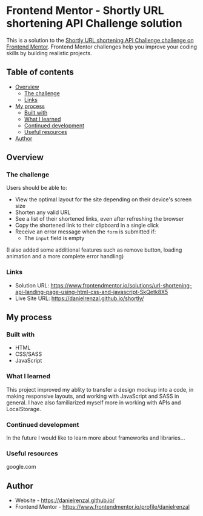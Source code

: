 # Frontend Mentor - Shortly URL shortening API Challenge solution

This is a solution to the [Shortly URL shortening API Challenge challenge on Frontend Mentor](https://www.frontendmentor.io/challenges/url-shortening-api-landing-page-2ce3ob-G). Frontend Mentor challenges help you improve your coding skills by building realistic projects. 

## Table of contents

- [Overview](#overview)
  - [The challenge](#the-challenge)
  - [Links](#links)
- [My process](#my-process)
  - [Built with](#built-with)
  - [What I learned](#what-i-learned)
  - [Continued development](#continued-development)
  - [Useful resources](#useful-resources)
- [Author](#author)

## Overview

### The challenge

Users should be able to:

- View the optimal layout for the site depending on their device's screen size
- Shorten any valid URL
- See a list of their shortened links, even after refreshing the browser
- Copy the shortened link to their clipboard in a single click
- Receive an error message when the `form` is submitted if:
  - The `input` field is empty

(I also added some additional features such as remove button, loading animation and a more complete error handling)

### Links

- Solution URL: https://www.frontendmentor.io/solutions/url-shortening-api-landing-page-using-html-css-and-javascript-SkQetk8X5
- Live Site URL: https://danielrenzal.github.io/shortly/

## My process

### Built with

- HTML
- CSS/SASS
- JavaScript

### What I learned

This project improved my ablity to transfer a design mockup into a code, in making responsive layouts, and working with JavaScript and SASS in general. I have also familiarized myself more in working with APIs and LocalStorage.

### Continued development

In the future I would like to learn more about frameworks and libraries...

### Useful resources

google.com

## Author

- Website - https://danielrenzal.github.io/
- Frontend Mentor - https://www.frontendmentor.io/profile/danielrenzal
